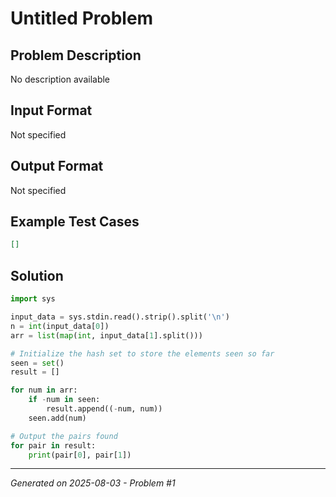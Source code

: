 # Untitled Problem

## Problem Description
No description available

## Input Format
Not specified

## Output Format
Not specified

## Example Test Cases
```json
[]
```

## Solution
```python
import sys

input_data = sys.stdin.read().strip().split('\n')
n = int(input_data[0])
arr = list(map(int, input_data[1].split()))

# Initialize the hash set to store the elements seen so far
seen = set()
result = []

for num in arr:
    if -num in seen:
        result.append((-num, num))
    seen.add(num)

# Output the pairs found
for pair in result:
    print(pair[0], pair[1])
```

---
*Generated on 2025-08-03 - Problem #1*